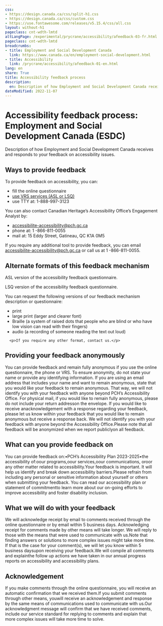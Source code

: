 ```yaml
---
css:
- https://design.canada.ca/css/split-h1.css
- https://design.canada.ca/css/custom.css
- https://use.fontawesome.com/releases/v5.15.4/css/all.css
layout: without-h1
pageclass: cnt-wdth-lmtd
altLangPage: /experimental/prycrane/accessibility/afeedback-03-fr.html
pageclass: cnt-wdth-lmtd
breadcrumbs:
- title: Employment and Social Development Canada
  link: https://www.canada.ca/en/employment-social-development.html
- title: Accessibility
  link: /prycrane/accessibility/afeedback-01-en.html  
lang: en
share: True
title: Accessibility feedback process
description: 
  en: Description of how Employment and Social Development Canada receives and responds to your feedback on accessibility issues. 
dateModified: 2022-11-07
---
```

<h1 property="name" id="wb-cont" dir="ltr"><span class="stacked"><span>Accessibility feedback process</span>: <span>Employment and Social Development Canada (ESDC)</span></span></h1>
<p>Description of how Employment and Social Development Canada receives and responds to your feedback on accessibility issues.</p>	

<h2>Ways to provide feedback</h2>
  
<p>To provide feedback on accessibility, you can:</p>
<ul class="fa-ul">
      <li><span class="fa-li"><span class="fas fa-pen-square"></span></span>fill the online questionnaire</li>
      <li><span class="fa-li"><span class="fas fa-sign-language"></span></span><a href="https://srvcanadavrs.ca/en/">use VRS services (ASL or LSQ)</a></li>
      <li><span class="fa-li"><span class="fas fas fa-tty"></span></span>use TTY at: 1-888-997-3123</li>
</ul>  

  
  <p>You can also contact Canadian Heritage’s Accessibility Office’s Engagement Analyst by:</p>
  
  <ul class="fa-ul">
      <li><span class="fa-li"><span class="fas fa-at"></span></span><a href="mailto:accessibilite-accessibility@pch.gc.ca">accessibilite-accessibility@pch.gc.ca</a></li>
      <li><span class="fa-li"><span class="fas fa-phone"></span></span>phone at: 1 -866-811-0055</li>
      <li><span class="fa-li"><span class="fas fa-mail-bulk"></span></span>mail at: 15 Eddy Street, Gatineau, QC K1A 0M5</li>
</ul>  


  
<p>If you require any additional tool to provide feedback, you can email <a href="mailto:accessibilite-accessibility@pch.gc.ca">accessibilite-accessibility@pch.gc.ca</a> or call us at 1 -866-811-0055.</p>
  
  <h2>Alternate formats of this feedback mechanism</h2>
<p>ASL version of the accessibility feedback questionnaire.</p>
<p>LSQ version of the accessibility feedback questionnaire.</p>
<p>You can request the following versions of our feedback mechanism description or questionnaire:</p>
<ul>
  <li>print</li>
  <li>large print (larger and clearer font)</li>
  <li>Braille (a system of raised dots that people who are blind or who have low vision can read with their fingers)</li>
    <li>audio (a recording of someone reading the text out loud)</li>
      </ul>
      
      <p>If you require any other format, contact us.</p>
  
  <h2>Providing your feedback anonymously</h2>
  You can provide feedback and remain fully anonymous if you use the online questionnaire, the phone or VRS. To ensure anonymity, do not state your name or provide any identifying information. 
If you are using an email address that includes your name and want to remain anonymous, state that you would like your feedback to remain anonymous. That way, we will not identify you with your feedback with anyone beyond PCH’s Accessibility Office. For physical mail, if you would like to remain fully anonymous, please do not include your return addresson the envelope. If you would like to receive anacknowledgement with a response regarding your feedback, please let us know within your feedback that you would like to remain anonymous but receive a response back. We will not identify you with your feedback with anyone beyond the Accessibility Office.Please note that all feedback will be anonymized when we report publiclyon all feedback. 
  
  <h2>What can you provide feedback on</h2>
  
You can provide feedback on:•PCH’s Accessibility Plan 2023-2025•the accessibility of:oour programs,oour services,oour communications, oroor any other matter related to accessibility.Your feedback is important. It will help us identify and break down accessibility barriers.Please refrain from including any personal or sensitive information about yourself or others when submitting your feedback. You can read our accessibility plan or statement of commitmentto learn more about our on-going efforts to improve accessibility and foster disability inclusion.
  
  <h2>What we will do with your feedback</h2>
  We will acknowledge receipt by email to comments received through the online questionnaire or by email within 5 business days. 
Acknowledging receipt for comments made by other means will take longer. We will reply to those with the means that were used to communicate with us.Note that finding answers or solutions to more complex issues might take more time. If that is the case for your comment(s), we will let you know within 5 business daysupon receiving your feedback.We will compile all comments and explainthe follow up actions we have taken in our annual progress reports on accessibility and accessibility plans.
  
  <h2>Acknowledgement</h2>
 If you make comments through the online questionnaire, you will receive an automatic confirmation that we received them.If you submit comments through other means, youwill receive an acknowledgement and response by the same means of communications used to communicate with us.Our acknowledgment message will confirm that we have received comments, include our service standard for replying to comments and explain that more complex issues will take more time to solve.


